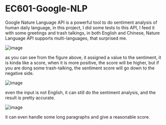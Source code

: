 # EC601-Google-NLP

Google Nature Language API is a powerful tool to do sentiment analysis of human daily language, in this project, I did some tests to this API, I feed it with some greetings and trash talkings, in both English and Chinese, Nature Language API supports multi-languages, that surprised me.

![image](https://user-images.githubusercontent.com/43017503/194678312-15d9761b-cb67-4709-baeb-8915961d1732.png)

as you can see from the figure above, it assigned a value to the sentiment, it is kinda like a score, when it is more positive, the score will be higher, but if you are dong some trash-talking, the sentiment score will go down to the negative side.

![image](https://user-images.githubusercontent.com/43017503/194678484-cb73eb33-3e5d-4ce5-b780-e073a62419ab.png)

even the input is not English, it can still do the sentiment analysis, and the result is pretty accurate.


![image](https://user-images.githubusercontent.com/43017503/194678759-e6f5327f-812a-4b5c-b855-6d501fb1c07b.png)

it can even handle some long paragraphs and give a reasonable score.
